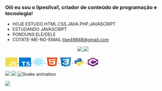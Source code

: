 ### Oiii eu sou o lipesilva1, criador de conteúdo de programação e tecnologia!

- HOJE  ESTUDO HTML.CSS.JAVA.PHP.JAVASCRIPT
- ESTUDANDO JAVASCRIPT
- PONOUNS:ELE/DELE
- COTATE-ME-NO-EMAIL:lipe49848@gmail.com
<div align="center">
  <a href="https://beancos.ai/lipesilva1">
  <img height="180em" src="https://github-readme-stats.vercel.app/api?username=lipesilva1&show_icons=true&theme=tokyonight&include_all_commits=true&count_private=true"/>
  <img height="180em" src="https://github-readme-stats.vercel.app/api/top-langs/?username=lipesilva1&layout=compact&langs_count=7&theme=tokyonight"/>
</div>
<div style="display: inline_block"><br>
  <img align="center" alt="Rafa-Js" height="30" width="40" src="https://raw.githubusercontent.com/devicons/devicon/master/icons/javascript/javascript-plain.svg">
  <img align="center" alt="Rafa-Ts" height="30" width="40" src="https://raw.githubusercontent.com/devicons/devicon/master/icons/typescript/typescript-plain.svg">
  <img align="center" alt="Rafa-React" height="30" width="40" src="https://raw.githubusercontent.com/devicons/devicon/master/icons/react/react-original.svg">
  <img align="center" alt="Rafa-HTML" height="30" width="40" src="https://raw.githubusercontent.com/devicons/devicon/master/icons/html5/html5-original.svg">
  <img align="center" alt="Rafa-CSS" height="30" width="40" src="https://raw.githubusercontent.com/devicons/devicon/master/icons/css3/css3-original.svg">
  <img align="center" alt="Rafa-Python" height="30" width="40" src="https://raw.githubusercontent.com/devicons/devicon/master/icons/python/python-original.svg">
  <img align="center" alt="Rafa-Csharp" height="30" width="40" src="https://raw.githubusercontent.com/devicons/devicon/master/icons/csharp/csharp-original.svg">
  
</div>

  <a href="https://instagram.com/lipe_silva8_" target="_blank"><img src="https://img.shields.io/badge/-Instagram-%23E4405F?style=for-the-badge&logo=instagram&logoColor=white" target="_blank"></a>
  <a href="https://discord.gg/txFrXZBD" target="_blank"><img src="https://img.shields.io/badge/Discord-7289DA?style=for-the-badge&logo=discord&logoColor=white" target="_blank"></a> 
  ![Snake animation](https://github.com/LuisHenriique/LuisHenriique/blob/output/github-contribution-grid-snake.svg) </div>
  
  <a href = "mailto:lipe49848@gmail.com"><img src="https://img.shields.io/badge/-Gmail-%23333?style=for-the-badge&logo=gmail&logoColor=white" target="_blank"></a>

